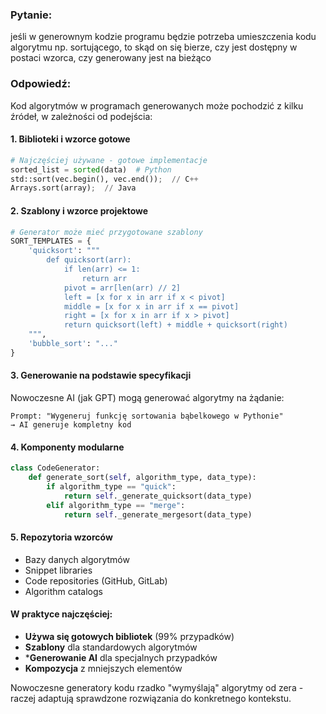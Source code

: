 ### Pytanie:

jeśli w generownym kodzie programu będzie potrzeba umieszczenia kodu algorytmu np. sortującego, to skąd on się bierze, czy jest dostępny w postaci wzorca, czy generowany jest na bieżąco

### Odpowiedź:

Kod algorytmów w programach generowanych może pochodzić z kilku źródeł, w zależności od podejścia:

#### 1. Biblioteki i wzorce gotowe
```python
# Najczęściej używane - gotowe implementacje
sorted_list = sorted(data)  # Python
std::sort(vec.begin(), vec.end());  // C++
Arrays.sort(array);  // Java
```

#### 2. Szablony i wzorce projektowe
```python
# Generator może mieć przygotowane szablony
SORT_TEMPLATES = {
    'quicksort': """
        def quicksort(arr):
            if len(arr) <= 1:
                return arr
            pivot = arr[len(arr) // 2]
            left = [x for x in arr if x < pivot]
            middle = [x for x in arr if x == pivot]
            right = [x for x in arr if x > pivot]
            return quicksort(left) + middle + quicksort(right)
    """,
    'bubble_sort': "..."
}
```

#### 3. Generowanie na podstawie specyfikacji

Nowoczesne AI (jak GPT) mogą generować algorytmy na żądanie:
```
Prompt: "Wygeneruj funkcję sortowania bąbelkowego w Pythonie"
→ AI generuje kompletny kod
```

#### 4. Komponenty modularne
```python
class CodeGenerator:
    def generate_sort(self, algorithm_type, data_type):
        if algorithm_type == "quick":
            return self._generate_quicksort(data_type)
        elif algorithm_type == "merge":
            return self._generate_mergesort(data_type)
```

#### 5. Repozytoria wzorców

- Bazy danych algorytmów
- Snippet libraries
- Code repositories (GitHub, GitLab)
- Algorithm catalogs

#### W praktyce najczęściej:

  - **Używa się gotowych bibliotek** (99% przypadków)
  - **Szablony** dla standardowych algorytmów
  - ***Generowanie AI** dla specjalnych przypadków
  - **Kompozycja** z mniejszych elementów

Nowoczesne generatory kodu rzadko "wymyślają" algorytmy od zera - raczej adaptują sprawdzone rozwiązania do konkretnego kontekstu.
